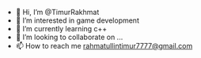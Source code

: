 - 👋 Hi, I’m @TimurRakhmat
- 👀 I’m interested in game development
- 🌱 I’m currently learning c++
- 💞️ I’m looking to collaborate on ...
- 📫 How to reach me rahmatullintimur7777@gmail.com

<!---
TimurRakhmat/TimurRakhmat is a ✨ special ✨ repository because its `README.md` (this file) appears on your GitHub profile.
You can click the Preview link to take a look at your changes.
--->
